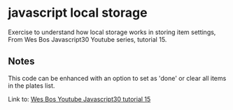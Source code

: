 javascript local storage
=================

Exercise to understand how local storage works in storing item settings, From Wes Bos Javascript30 Youtube series, tutorial 15. 



Notes
------------

This code can be enhanced with an option to set as 'done' or clear all items in the plates list.

Link to: [Wes Bos Youtube Javascript30 tutorial 15](https://www.youtube.com/watch?v=YL1F4dCUlLc&index=15&list=PLu8EoSxDXHP6CGK4YVJhL_VWetA865GOH)


